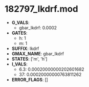 # 182797_Ikdrf.mod

- **G_VALS**:
  - gbar_Ikdrf: 0.0002
- **GATES**:
  - h: 1
  - m: 1
- **SUFFIX**: Ikdrf
- **GMAX_NAME**: gbar_Ikdrf
- **STATES**: ['m', 'h']
- **I_VALS**:
  - 6.3: 0.00020000000202601682
  - 37: 0.00020000000763811262
- **ERROR_FLAGS**: []
